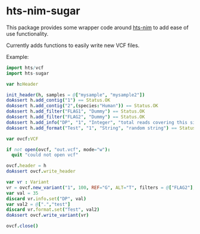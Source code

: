hts-nim-sugar
=============

This package provides some wrapper code around [hts-nim](https://github.com/brentp/hts-nim) to add ease of use functionality.

Currently adds functions to easily write new VCF files.

Example:

```nim
import hts/vcf
import hts-sugar

var h:Header

init_header(h, samples = @["mysample", "mysample2"])
doAssert h.add_contig("1") == Status.OK
doAssert h.add_contig("2",(species:"Human")) == Status.OK
doAssert h.add_filter("FLAG1", "Dummy") == Status.OK
doAssert h.add_filter("FLAG2", "Dummy") == Status.OK
doAssert h.add_info("DP", "1", "Integer", "total reads covering this site") == Status.OK
doAssert h.add_format("Test", "1", "String", "random string") == Status.OK

var ovcf:VCF

if not open(ovcf, "out.vcf", mode="w"):
  quit "could not open vcf"

ovcf.header = h
doAssert ovcf.write_header

var vr : Variant
vr = ovcf.new_variant("1", 100, REF="G", ALT="T", filters = @["FLAG2"], qual=60)
var val = 35
discard vr.info.set("DP", val)
var val2 = @[".","test"]
discard vr.format.set("Test", val2)
doAssert ovcf.write_variant(vr)

ovcf.close()
```
